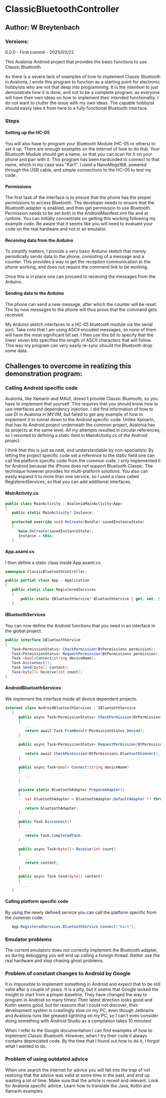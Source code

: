 # ClassicBluetoothController
## Author: W Breytenbach
### Versions: 

   0.0.0 - First commit - 2025/03/22

This Avalonia Android project that provides the basic functions to use Classic Bluetooth.

As there is a severe lack of examples of how to implement Classic Bluetooth in Avalonia, I wrote this program to function as a starting point for electronic hobbyists who are not that deep into programming.
It is the intention to just demonstrate how it is done, and not to be a complete program, as everyone will have their own ideas on how to implement their intended functionality.
I do not want to clutter the issue with my own ideas.
The capable hobbyist should easily take it from here to a fully functional Bluetooth interface.

### Steps

#### Setting up the HC-05

You will also have to program your Bluetooth Module (HC-05 or others) to set it up. There are enough examples on the internet of how to do that.
Your Bluetooth Module should get a name, so that you can scan for it on your phone and pair with it. This program has been hardcoded to connect to that name, which in my case was "Kar1".
I used a NanoMega168, powered through the USB cable, and simple connections to the HC-05 to test my code.

#### Permissions

The first task of the interface is to ensure that the phone has the proper permissions to access Bluetooth.
The developer needs to ensure that the Bluetooth adapter is enabled, and then get permission to use Bluetooth.
Permission needs to be set both in the AndroidManifest.xml file and at runtime.
You can initially concentrate on getting this working following my example code.
Be aware that it seems like you will need to evaluate your code on the real hardware and not in an emulator.

#### Receiving data from the Arduino
To simplify matters, I provide a very basic Arduino sketch that merely periodically sends data to the phone, consisting of a message and a counter.
This provides a way to get the reception communication to the phone working, and does not require the command link to be working.

Once this is in place one can proceed to receiving the messages from the Arduino.

#### Sending data to the Arduino

The phone can send a new message, after which the counter will be reset.
The by now messages to the phone will thus prove that the command gets received.

My Arduino sketch interfaces to a HC-05 bluetooth module via the serial port.
Take note that I am using ASCII encoded messages, so none of them will have the most significant bit set. I then use this bit to specify that the lower seven bits specifies the length of ASCII characters that will follow. This way my program can very easily re-sync should the Bluetooth drop some data.

## Challenges to overcome in realizing this demonstration program:

### Calling Android specific code

Avalonia, like Xamarin and MAUI, doesn't provide Classic Bluetooth, so you have to implement that yourself.
This requires that you should know how to use interfaces and dependency injection.
I did find information of how to use DI in Avalonia in MVVM, but failed to get any example of how to implement it to tunnel down to the Android specific code.
Unlike Xamarin, that has its Android project underneath the common project, Avalonia has its projects at the same level.
All my attempts resulted in circular references, so I resorted to defining a static field in MainActivity.cs of the Android project.

I think that this is just as neat, and understandable by non-specialists:
By letting the project specific code set a reference to the static field one can call the platform specific code from the common code.
I only implemented it for Android because the iPhone does not support Bluetooth Classic.
The technique however provides for multi-platform solutions.
You also can easily expand it to more than one service, so I used a class called RegisteredServices, so that you can add additional interfaces.

#### MainActivity.cs

```csharp
public class MainActivity : AvaloniaMainActivity<App>
{
   public static MainActivity? Instance;
   
   protected override void OnCreate(Bundle? savedInstanceState)
   {
      base.OnCreate(savedInstanceState);
      Instance = this;
   }
```

#### App.axaml.cs

I then define a static class inside App.axaml.cs.

```csharp
namespace ClassicBluetoothController;

public partial class App : Application
{
   public static class RegisteredServices
   {
       public static IBluetoothService? BluetoothService { get; set; }
   }
```
#### IBluetoothServices
You can now define the Android functions that you need in an interface in the global project.

````csharp
public interface IBluetoothService
{
   Task<PermissionStatus> CheckPermission(BtPermissions permission);
   Task<PermissionStatus> RequestPermission(BtPermissions permission);
   Task <bool>Connect(string deviceName);
   Task Disconnect();
   Task Send(byte[] content);
   Task<byte[]> Receive(int count);
}
````
#### AndroidBluetoothServices
We implement the interface inside all device dependent projects.

````csharp
internal class AndroidBluetoothServices : IBluetoothService
   {     
      public async Task<PermissionStatus> CheckPermission(BtPermissions permission)
      {
         ...
         return await Task.FromResult(PermissionStatus.Denied);
      }

      public async Task<PermissionStatus> RequestPermission(BtPermissions permission)
         ...
         return await CheckPermission(BtPermissions.BluetoothConnect);
      }

      public async Task<bool> Connect(string deviceName)
      {
         ...
      }

      private static BluetoothAdapter PrepareAdapter()
      {
         var bluetoothAdapter = BluetoothAdapter.DefaultAdapter ?? throw new Exception("No Bluetooth adapter found.");
         ...
         return bluetoothAdapter;
      }

      public Task Disconnect()
      {
         ...
         return Task.CompletedTask;
      }

      public async Task<byte[]> Receive(int count)
      {
         ...
         return content;
      }

      public async Task Send(byte[] content)
      {
       ...
   }
````
#### Calling platform specific code
By using the newly defined service you can call the platform specific from the common code:  
````csharp
   App.RegisteredServices.BluetoothService.Connect("Kar1");
````

### Emulator problems
The current emulators does not correctly implement the Bluetooth adapter, so during debugging you will end up calling a foreign thread.
Rather use the real hardware and stop chasing ghost problems.

### Problem of constant changes to Android by Google

It is impossible to implement something in Android and expect that to be still valid after a couple of years.
It is a pity, but it seems that Google lacked the insight to start from a proper baseline.
They have changed the way to program in Android so many times!
Their latest direction looks good and Kotlin seems good, but for reasons that I could not discover, their development system is crawlingly slow on my PC, even though Jetbrains and Avalonia runs like greased lightning on my PC, so I can't even consider doing something with Android Studio as a compilation takes 10 minutes!

When I refer to the Google documentation I can find examples of how to implement Classic Bluetooth.
However, when I try their code it always contains depreciated code.
By the time that I found out how to do it, I forgot what I wanted to do.

### Problem of using outdated advice

When one search the internet for advice you will fall into the trap of not realizing that the advice was valid at some time in the past, and end up wasting a lot of time.
Make sure that the article is recent and relevant.
Look for Avalonia specific advice.
Learn how to translate the Java, Kotlin and Xamarin examples.

